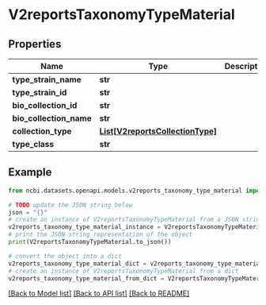 # V2reportsTaxonomyTypeMaterial


## Properties

Name | Type | Description | Notes
------------ | ------------- | ------------- | -------------
**type_strain_name** | **str** |  | [optional] 
**type_strain_id** | **str** |  | [optional] 
**bio_collection_id** | **str** |  | [optional] 
**bio_collection_name** | **str** |  | [optional] 
**collection_type** | [**List[V2reportsCollectionType]**](V2reportsCollectionType.md) |  | [optional] 
**type_class** | **str** |  | [optional] 

## Example

```python
from ncbi.datasets.openapi.models.v2reports_taxonomy_type_material import V2reportsTaxonomyTypeMaterial

# TODO update the JSON string below
json = "{}"
# create an instance of V2reportsTaxonomyTypeMaterial from a JSON string
v2reports_taxonomy_type_material_instance = V2reportsTaxonomyTypeMaterial.from_json(json)
# print the JSON string representation of the object
print(V2reportsTaxonomyTypeMaterial.to_json())

# convert the object into a dict
v2reports_taxonomy_type_material_dict = v2reports_taxonomy_type_material_instance.to_dict()
# create an instance of V2reportsTaxonomyTypeMaterial from a dict
v2reports_taxonomy_type_material_from_dict = V2reportsTaxonomyTypeMaterial.from_dict(v2reports_taxonomy_type_material_dict)
```
[[Back to Model list]](../README.md#documentation-for-models) [[Back to API list]](../README.md#documentation-for-api-endpoints) [[Back to README]](../README.md)


